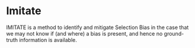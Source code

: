 # Imitate
IMITATE is a method to identify and mitigate Selection Bias in the case that we may not know if (and where) a bias is present, and hence no ground-truth information is available.
